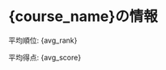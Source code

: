 <!DOCTYPE html>
<html lang="ja">
<head>
  <meta charset="UTF-8">


</head>
<body>
    <div class="container">
        <h1>{course_name}の情報</h1>
        <p>平均順位: {avg_rank}</p>
        <p>平均得点: {avg_score}</p>
    </div>
</body>
</html>
